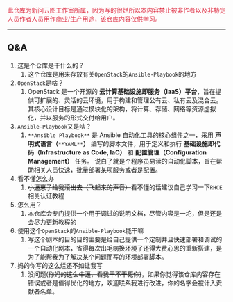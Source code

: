 <font style="color:#DF2A3F;">此仓库为新问云图工作室所属，因为写的很烂所以本内容禁止被非作者以及非特定人员作者人员用作商业/生产用途，该仓库内容仅供学习。</font>

---

## Q&A
1. 这是个仓库是干什么的？
    1. 这个仓库是用来存放有关`OpenStack`的`Ansible-Playbook`的地方
2. `OpenStack`是啥？
    1.  OpenStack 是一个开源的 **云计算基础设施即服务（IaaS）平台**，旨在提供可扩展的、灵活的云环境，用于构建和管理公有云、私有云及混合云。其核心设计目标是通过模块化的架构，将计算、存储、网络等资源虚拟化，并以服务的形式交付给用户。  
3. `Ansible-Playbook`又是啥？
    1. `**Ansible Playbook**` 是 Ansible 自动化工具的核心组件之一，采用 **声明式语言（**`**YAML**`**）** 编写的脚本文件，用于定义和执行 **基础设施即代码（Infrastructure as Code, IaC）** 和 **配置管理（Configuration Management）** 任务。  说白了就是个程序员易读的自动化脚本，旨在帮助相关人员快速，批量部署某项服务或者是配置。
4. 看不懂怎么办
    1. ~~小逼崽子给我滚出去（飞起来的声音）~~看不懂的话建议自己学习一下`RHCE`相关认证教程
5. 怎么用？
    1. 本仓库会专门提供一个用于调试的说明文档，尽管内容是一坨，但是还是会尽力更新教程的
6. 使用这个`OpenStack`的`Ansible-Playbook`能干嘛
    1. 写这个剧本的目的目的主要是给自己提供一个定制并且快速部署和调试的一个自动化剧本，省得每次出毛病换环境了还得大费心思的重新搭建，是为了能帮我为了解决某个问题而写的环境部署脚本。
7. 妈的你写的这么烂还不如让我写
    1. 没问题(~~你妈的这么牛逼，看我干不干死你)~~，如果你觉得该仓库内容存在错误或者是值得优化的地方，欢迎联系我进行改进，你的名字会被计入贡献者名单。


